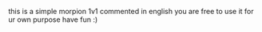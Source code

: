 this is a simple morpion 1v1 commented in english
you are free to use it for ur own purpose 
have fun :)
